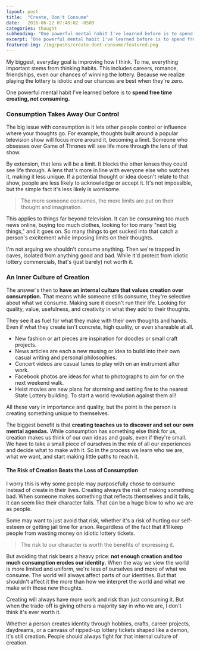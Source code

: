 ```yaml
---
layout: post
title:  "Create, Don't Consume"
date:   2016-06-22 07:40:02 -0500
categories: thought
subheading: "One powerful mental habit I've learned before is to spend free time creating, not consuming."
excerpt: "One powerful mental habit I've learned before is to spend free time creating, not consuming."
featured-img: /img/posts/create-dont-consume/featured.png
---
```


My biggest, everyday goal is improving how I think. To me, everything important stems from thinking habits. This includes careers, romance, friendships, even our chances of winning the lottery. Because we realize playing the lottery is idiotic and our chances are best when they're zero.

One powerful mental habit I've learned before is to **spend free time creating, not consuming.**

### Consumption Takes Away Our Control

The big issue with consumption is it lets other people control or influence where your thoughts go. For example, thoughts built around a popular television show will focus more around it, becoming a limit. Someone who obsesses over Game of Thrones will see life more through the lens of that show.

By extension, that lens will be a limit. It blocks the other lenses they could see life through. A lens that's more in line with everyone else who watches it, making it less unique. If a potential thought or idea doesn't relate to that show, people are less likely to acknowledge or accept it. It's not impossible, but the simple fact it's less likely is worrisome.

> The more someone consumes, the more limits are put on their thought and imagination.

This applies to things far beyond television. It can be consuming too much news online, buying too much clothes, looking for too many "next big things," and it goes on. So many things to get sucked into that catch a person's excitement while imposing limits on their thoughts.

I'm not arguing we shouldn't consume anything. Then we're trapped in caves, isolated from anything good and bad. While it'd protect from idiotic lottery commercials, that's (just barely) not worth it.

### An Inner Culture of Creation

The answer's then to **have an internal culture that values creation over consumption.** That means while someone stills consume, they're selective about what we consume. Making sure it doesn't run their life. Looking for quality, value, usefulness, and creativity in what they add to their thoughts.

They see it as fuel for what they make with their own thoughts and hands. Even if what they create isn't concrete, high quality, or even shareable at all.

* New fashion or art pieces are inspiration for doodles or small craft projects.
* News articles are each a new musing or idea to build into their own casual writing and personal philosophies.
* Concert videos are casual tunes to play with on an instrument after work.
* Facebook photos are ideas for what to photographs to aim for on the next weekend walk.
* Heist movies are new plans for storming and setting fire to the nearest State Lottery building. To start a world revolution against them all!

All these vary in importance and quality, but the point is the person is creating something unique to themselves.

The biggest benefit is that **creating teaches us to discover and set our own mental agendas.** While consumption has something else think for us, creation makes us think of our own ideas and goals, even if they're small. We have to take a small piece of ourselves in the mix of all our experiences and decide what to make with it. So in the process we learn who we are, what we want, and start making little paths to reach it.

#### The Risk of Creation Beats the Loss of Consumption

I worry this is why some people may purposefully chose to consume instead of create in their lives. Creating always the risk of making something bad. When someone makes something that reflects themselves and it fails, it can seem like their character fails. That can be a huge blow to who we are as people.

Some may want to just avoid that risk, whether it's a risk of hurting our self-esteem or getting jail time for arson. Regardless of the fact that it'll keep people from wasting money on idiotic lottery tickets.

> The risk to our character is worth the benefits of expressing it.

But avoiding that risk bears a heavy price: **not enough creation and too much consumption erodes our identity.** When the way we view the world is more limited and uniform, we're less of ourselves and more of what we consume. The world will always affect parts of our identities. But that shouldn't affect it the more than how we interpret the world and what we make with those new thoughts.

Creating will always have more work and risk than just consuming it. But when the trade-off is giving others a majority say in who we are, I don't think it's ever worth it.

Whether a person creates identity through hobbies, crafts, career projects, daydreams, or a canvass of ripped-up lottery tickets shaped like a demon, it's still creation. People should always fight for that internal culture of creation.




